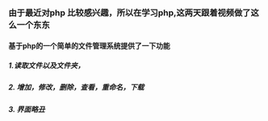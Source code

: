 ### 由于最近对php 比较感兴趣，所以在学习php,这两天跟着视频做了这么一个东东

#### 基于php的一个简单的文件管理系统提供了一下功能

##### 1.读取文件以及文件夹， 
##### 2. 增加，修改，删除，查看，重命名，下载
##### 3. 界面略丑

